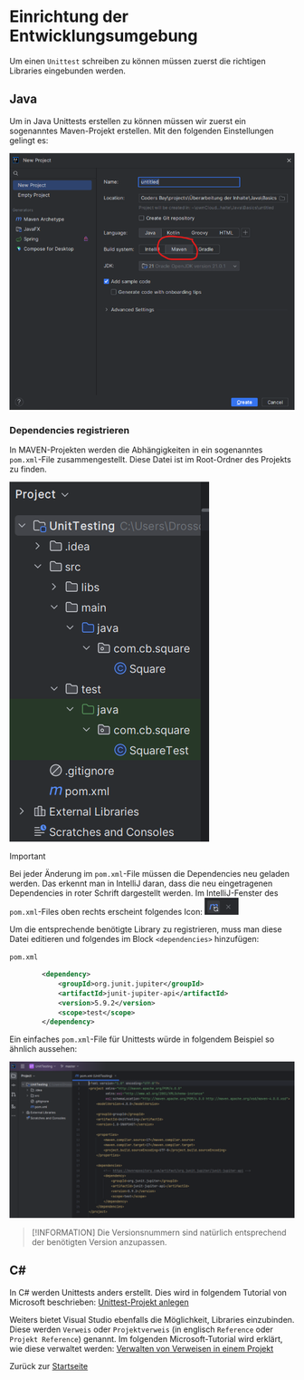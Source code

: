 # Einrichtung der Entwicklungsumgebung

Um einen `Unittest` schreiben zu können müssen zuerst die richtigen Libraries eingebunden werden.

## Java

Um in Java Unittests erstellen zu können müssen wir zuerst ein sogenanntes Maven-Projekt erstellen. Mit den folgenden Einstellungen gelingt es:

![MAVEN-Projekt erstellen](img/create-maven-project.png)

### Dependencies registrieren

In MAVEN-Projekten werden die Abhängigkeiten in ein sogenanntes `pom.xml`-File zusammengestellt. Diese Datei ist im Root-Ordner des Projekts zu finden.

![Projektstruktur mit POM-File](img/projektstruktur.png)

> [!IMPORTANT]
> Bei jeder Änderung im `pom.xml`-File müssen die Dependencies neu geladen werden. Das erkennt man in IntelliJ daran, dass die neu eingetragenen Dependencies in roter Schrift dargestellt werden. 
> Im IntelliJ-Fenster des `pom.xml`-Files oben rechts erscheint folgendes Icon: ![Maven-Dependencies aktualisieren](img/maven-dependencies-aktualisieren.png)

Um die entsprechende benötigte Library zu registrieren, muss man diese Datei editieren und folgendes im Block `<dependencies>` hinzufügen:

`pom.xml`
```xml
        <dependency>
            <groupId>org.junit.jupiter</groupId>
            <artifactId>junit-jupiter-api</artifactId>
            <version>5.9.2</version>
            <scope>test</scope>
        </dependency>
```

Ein einfaches `pom.xml`-File für Unittests würde in folgendem Beispiel so ähnlich aussehen:

![POM-File-Beispiel](img/pom-file.png)

> [!INFORMATION]
> Die Versionsnummern sind natürlich entsprechend der benötigten Version anzupassen.

## C#

In C# werden Unittests anders erstellt. Dies wird in folgendem Tutorial von Microsoft beschrieben: [Unittest-Projekt anlegen](https://learn.microsoft.com/de-de/visualstudio/test/getting-started-with-unit-testing?view=vs-2022&tabs=dotnet%2Cmstest)

Weiters bietet Visual Studio ebenfalls die Möglichkeit, Libraries einzubinden. Diese werden `Verweis` oder `Projektverweis` (in englisch `Reference` oder `Projekt Reference`) genannt. Im folgenden Microsoft-Tutorial wird erklärt, wie diese verwaltet werden: [Verwalten von Verweisen in einem Projekt](https://learn.microsoft.com/de-de/visualstudio/ide/managing-references-in-a-project?view=vs-2022)

Zurück zur [Startseite](README.md)
